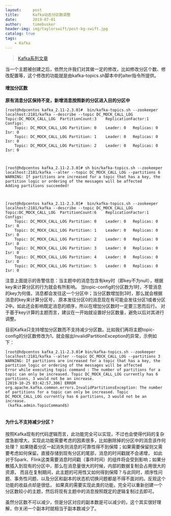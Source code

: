 ```yaml
---
layout:     post
title:      Kafka动态分区数调整
date:       2019-07-01
author:     timebusker
header-img: img/taylorswift/post-bg-swift.jpg
catalog: true
tags:
    - Kafka
---  
```


> [Kafka系列文章](https://blog.csdn.net/u013256816/article/category/6500871/4) 

当一个主题被创建之后，依然允许我们对其做一定的修改，比如修改分区个数、修改配置等，这个修改的功能就是由kafka-topics.sh脚本中的alter指令所提供。

#### 增加分区数

**原有消息分区保持不变，新增消息按照新的分区进入目的分区中**

```shell
[root@hdpcentos kafka_2.11-2.3.0]#  bin/kafka-topics.sh --zookeeper localhost:2181/kafka --describe --topic DC_MOCK_CALL_LOG
Topic:DC_MOCK_CALL_LOG	PartitionCount:3	ReplicationFactor:1	Configs:
	Topic: DC_MOCK_CALL_LOG	Partition: 0	Leader: 0	Replicas: 0	Isr: 0
	Topic: DC_MOCK_CALL_LOG	Partition: 1	Leader: 0	Replicas: 0	Isr: 0
	Topic: DC_MOCK_CALL_LOG	Partition: 2	Leader: 0	Replicas: 0	Isr: 0



[root@hdpcentos kafka_2.11-2.3.0]# sh bin/kafka-topics.sh --zookeeper localhost:2181/kafka --alter --topic DC_MOCK_CALL_LOG --partitions 6
WARNING: If partitions are increased for a topic that has a key, the partition logic or ordering of the messages will be affected
Adding partitions succeeded!



[root@hdpcentos kafka_2.11-2.3.0]#  bin/kafka-topics.sh --zookeeper localhost:2181/kafka --describe --topic DC_MOCK_CALL_LOG
Topic:DC_MOCK_CALL_LOG	PartitionCount:6	ReplicationFactor:1	Configs:
	Topic: DC_MOCK_CALL_LOG	Partition: 0	Leader: 0	Replicas: 0	Isr: 0
	Topic: DC_MOCK_CALL_LOG	Partition: 1	Leader: 0	Replicas: 0	Isr: 0
	Topic: DC_MOCK_CALL_LOG	Partition: 2	Leader: 0	Replicas: 0	Isr: 0
	Topic: DC_MOCK_CALL_LOG	Partition: 3	Leader: 0	Replicas: 0	Isr: 0
	Topic: DC_MOCK_CALL_LOG	Partition: 4	Leader: 0	Replicas: 0	Isr: 0
	Topic: DC_MOCK_CALL_LOG	Partition: 5	Leader: 0	Replicas: 0	Isr: 0
```

注意上面提示的告警信息：当主题中的消息包含有key时（即key不为null），根据key来计算分区的行为就会有所影响。
当topic-config的分区数为1时，不管消息的key为何值，消息都会发往这一个分区中；当分区数增加到3时，那么就会根据消息的key来计算分区号，
原本发往分区0的消息现在有可能会发往分区1或者分区2中。如此还会影响既定消息的顺序，所以在增加分区数时一定要三思而后行。
对于基于key计算的主题而言，建议在一开始就设置好分区数量，避免以后对其进行调整。

目前Kafka只支持增加分区数而不支持减少分区数。比如我们再将主题topic-config的分区数修改为1，就会报出InvalidPartitionException的异常，示例如下：

```shell
[root@hdpcentos kafka_2.11-2.3.0]# bin/kafka-topics.sh --zookeeper localhost:2181/kafka --alter --topic DC_MOCK_CALL_LOG --partitions 3
WARNING: If partitions are increased for a topic that has a key, the partition logic or ordering of the messages will be affected
Error while executing topic command : The number of partitions for a topic can only be increased. Topic DC_MOCK_CALL_LOG currently has 6 partitions, 3 would not be an increase.
[2019-10-25 03:42:57,306] ERROR org.apache.kafka.common.errors.InvalidPartitionsException: The number of partitions for a topic can only be increased. Topic DC_MOCK_CALL_LOG currently has 6 partitions, 3 would not be an increase.
 (kafka.admin.TopicCommand$)


```

#### 为什么不支持减少分区？

按照Kafka现有的代码逻辑而言，此功能完全可以实现，不过也会使得代码的复杂度急剧增大。实现此功能需要考虑的因素很多，比如删除掉的分区中的消息该作何处理？
如果随着分区一起消失则消息的可靠性得不到保障；如果需要保留则又需要考虑如何保留。直接存储到现有分区的尾部，消息的时间戳就不会递增，
如此对于Spark、Flink这类需要消息时间戳（事件时间）的组件将会受到影响；如果分散插入到现有的分区中，那么在消息量很大的时候，内部的数据复制会占用很大的资源，
而且在复制期间，此主题的可用性又如何得到保障？与此同时，顺序性问题、事务性问题、以及分区和副本的状态机切换问题都是不得不面对的。反观这个功能的收益点却是很低，
如果真的需要实现此类的功能，完全可以重新创建一个分区数较小的主题，然后将现有主题中的消息按照既定的逻辑复制过去即可。

虽然分区数不可以减少，但是分区对应的副本数是可以减少的，这个其实很好理解，你关闭一个副本时就相当于副本数减少了。


